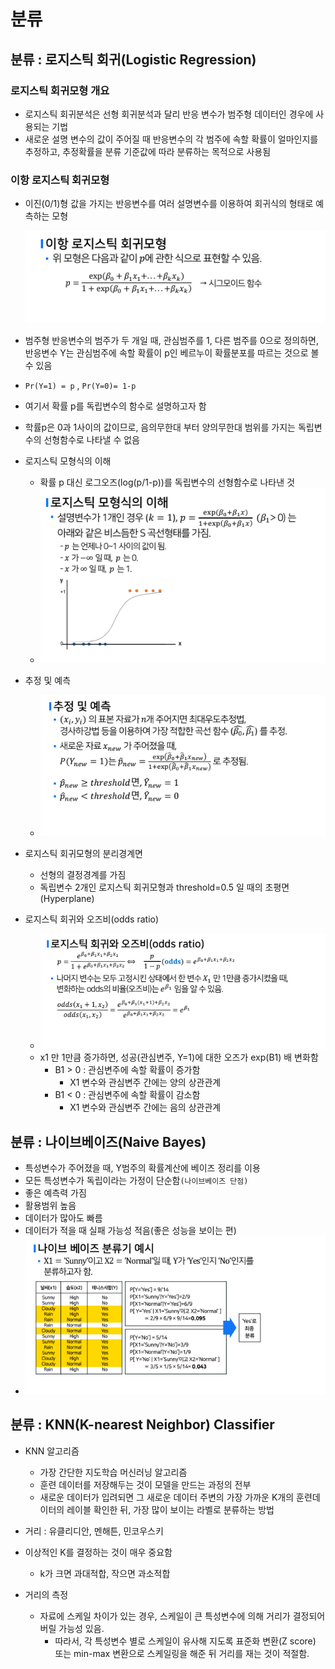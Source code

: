 # 분류

## 분류 : 로지스틱 회귀(Logistic Regression)

### 로지스틱 회귀모형 개요
- 로지스틱 회귀분석은 선형 회귀분석과 달리 반응 변수가 범주형 데이터인 경우에 사용되는 기법
- 새로운 설명 변수의 값이 주어질 때 반응변수의 각 범주에 속할 확률이 얼마인지를 추정하고, 추정확률을 분류 기준값에 따라 분류하는 목적으로 사용됨

### 이항 로지스틱 회귀모형
- 이진(0/1)형 값을 가지는 반응변수를 여러 설명변수를 이용하여 회귀식의 형태로 예측하는 모형

    ![alt text](<캡쳐이미지/이항 로지스틱회귀모형.PNG>)

- 범주형 반응변수의 범주가 두 개일 때, 관심범주를 1, 다른 범주를 0으로 정의하면, 반응변수 Y는 관심범주에 속할 확률이 p인 베르누이 확률분포를 따르는 것으로 볼 수 있음

- `Pr(Y=1) = p` , `Pr(Y=0)= 1-p`
- 여기서 확률 p를 독립변수의 함수로 설명하고자 함
- 학률p은 0과 1사이의 값이므로, 음의무한대 부터 양의무한대 범위를 가지는 독립변수의 선형함수로 나타낼 수 없음

- 로지스틱 모형식의 이해
    - 확률 p 대신 로그오즈(log(p/1-p))를 독립변수의 선형함수로 나타낸 것
    - ![alt text](캡쳐이미지/로지스틱모형식.PNG)

- 추정 및 예측
    - ![alt text](캡쳐이미지/추정및예측.PNG)

- 로지스틱 회귀모형의 분리경계면
    - 선형의 결정경계를 가짐
    - 독립변수 2개인 로지스틱 회귀모형과 threshold=0.5 일 때의 초평면(Hyperplane)

- 로지스틱 회귀와 오즈비(odds ratio)
    - ![alt text](캡쳐이미지/오즈비.PNG)
    - x1 만 1만큼 증가하면, 성공(관심변주, Y=1)에 대한 오즈가 exp(B1) 배 변화함
        - B1 > 0 : 관심변주에 속할 확률이 증가함
            - X1 변수와 관심변주 간에는 양의 상관관계
        - B1 < 0 : 관심변주에 속할 확률이 감소함
            - X1 변수와 관심변주 간에는 음의 상관관계

## 분류 : 나이브베이즈(Naive Bayes)
- 특성변수가 주어졌을 때, Y범주의 확률계산에 베이즈 정리를 이용
- 모든 특성변수가 독립이라는 가정이 단순함`(나이브베이즈 단점)`
- 좋은 예측력 가짐
- 활용범위 높음
- 데이터가 많아도 빠름
- 데이터가 적을 때 실패 가능성 적음(좋은 성능을 보이는 편)
- ![alt text](캡쳐이미지/나이브베이즈분류기예시.PNG)

## 분류 : KNN(K-nearest Neighbor) Classifier

- KNN 알고리즘
    - 가장 간단한 지도학습 머신러닝 알고리즘
    - 훈련 데이터를 저장해두는 것이 모델을 만드는 과정의 전부
    - 새로운 데이터가 입려되면 그 새로운 데이터 주변의 가장 가까운 K개의 훈련데이터의 레이블 확인한 뒤, 가장 많이 보이는 라벨로 분류하는 방법
    
- 거리 : 유클리디안, 멘해튼, 민코우스키

- 이상적인 K를 결정하는 것이 매우 중요함
    - k가 크면 과대적합, 작으면 과소적합

- 거리의 측정
    - 자료에 스케일 차이가 있는 경우, 스케일이 큰 특성변수에 의해 거리가 결정되어 버릴 가능성 있음.
        - 따라서, 각 특성변수 별로 스케일이 유사해 지도록 표준화 변환(Z score) 또는 min-max 변환으로 스케일링을 해준 뒤 거리를 재는 것이 적절함.